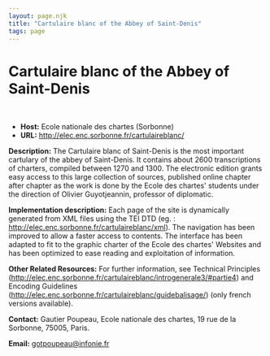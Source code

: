 ```yaml
---
layout: page.njk
title: "Cartulaire blanc of the Abbey of Saint-Denis"
tags: page
---
```

# Cartulaire blanc of the Abbey of Saint-Denis



 
 


* **Host:** Ecole nationale des chartes (Sorbonne)
* **URL:** <http://elec.enc.sorbonne.fr/cartulaireblanc/>


**Description:** The Cartulaire blanc of Saint-Denis is the most important cartulary of the abbey of
 Saint-Denis. It contains about 2600 transcriptions of charters, compiled between 1270
 and 1300. The electronic edition grants easy access to this large collection of sources,
 published online chapter after chapter as the work is done by the Ecole des chartes'
 students under the direction of Olivier Guyotjeannin, professor of diplomatic.
 
 **Implementation description:** Each page of the site is dynamically generated from XML files using the TEI DTD (eg.
 : <http://elec.enc.sorbonne.fr/cartulaireblanc/xml>). The navigation has been improved to allow a faster access to contents. The interface
 has been adapted to fit to the graphic charter of the Ecole des chartes' Websites
 and has been optimized to ease reading and exploitation of information.
 
 **Other Related Resources:** For further information, see Technical Principles (<http://elec.enc.sorbonne.fr/cartulaireblanc/introgenerale3/#partie4>) and Encoding Guidelines (<http://elec.enc.sorbonne.fr/cartulaireblanc/guidebalisage/>) (only french versions available).
 
 **Contact:** Gautier Poupeau, Ecole nationale des chartes, 19 rue de la Sorbonne, 75005, Paris.
 

 

 
 **Email:** [gotpoupeau@infonie.fr](mailto:gotpoupeau@infonie.fr)
